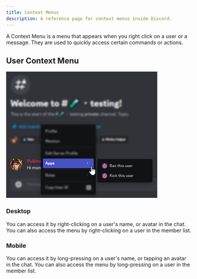```yaml
---
title: Context Menus
description: A reference page for context menus inside Discord.
---
```


A Context Menu is a menu that appears when you right click on a user or a message. They are used to quickly access certain commands or actions.

## User Context Menu
![User Context Menu](../../../../assets/reference/context-menus/user.png)
### Desktop
You can access it by right-clicking on a user's name, or avatar in the chat. You can also access the menu by right-clicking on a user in the member list.

### Mobile
You can access it by long-pressing on a user's name, or tapping an avatar in the chat. You can also access the menu by long-pressing on a user in the member list.
